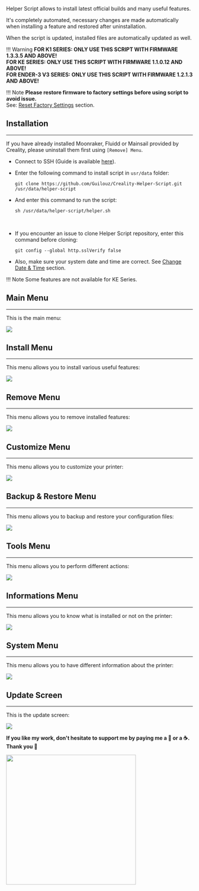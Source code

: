 Helper Script allows to install latest official builds and many useful features.

It's completely automated, necessary changes are made automatically when installing a feature and restored after uninstallation.

When the script is updated, installed files are automatically updated as well.

!!! Warning
    **FOR K1 SERIES: ONLY USE THIS SCRIPT WITH FIRMWARE 1.3.3.5 AND ABOVE!<br />
    FOR KE SERIES: ONLY USE THIS SCRIPT WITH FIRMWARE 1.1.0.12 AND ABOVE!<br />
    FOR ENDER-3 V3 SERIES: ONLY USE THIS SCRIPT WITH FIRMWARE 1.2.1.3 AND ABOVE!**

!!! Note
    **Please restore firmware to factory settings before using script to avoid issue.**<br />
    See: <a href="../../firmwares/reset-factory-settings">Reset Factory Settings</a> section.

## Installation
<hr>

If you have already installed Moonraker, Fluidd or Mainsail provided by Creality, please uninstall them first using `[Remove] Menu`.

- Connect to SSH (Guide is available <a href="../../firmwares/ssh-connection">here</a>).

- Enter the following command to install script in `usr/data` folder:

    ``` title="SSH Command Prompt"
    git clone https://github.com/Guilouz/Creality-Helper-Script.git /usr/data/helper-script
    ```

- And enter this command to run the script:

    ``` title="SSH Command Prompt"
    sh /usr/data/helper-script/helper.sh
    ```

<br />

- If you encounter an issue to clone Helper Script repository, enter this command before cloning:

    ``` title="SSH Command Prompt"
    git config --global http.sslVerify false
    ```

- Also, make sure your system date and time are correct. See [Change Date & Time](../../firmwares/change-date-and-time) section.

!!! Note
    Some features are not available for KE Series.


## Main Menu
<hr>

This is the main menu:

<img src="../../assets/img/Creality-Helper-Script/Main_Menu.png">


## Install Menu
<hr>

This menu allows you to install various useful features:

<img src="../../assets/img/Creality-Helper-Script/Install_Menu.png">


## Remove Menu
<hr>

This menu allows you to remove installed features:

<img src="../../assets/img/Creality-Helper-Script/Remove_Menu.png">


## Customize Menu
<hr>

This menu allows you to customize your printer:

<img src="../../assets/img/Creality-Helper-Script/Customize_Menu.png">


## Backup & Restore Menu
<hr>

This menu allows you to backup and restore your configuration files:

<img src="../../assets/img/Creality-Helper-Script/Backup_Restore_Menu.png">


## Tools Menu
<hr>

This menu allows you to perform different actions:

<img src="../../assets/img/Creality-Helper-Script/Tools_Menu.png">


## Informations Menu
<hr>

This menu allows you to know what is installed or not on the printer:

<img src="../../assets/img/Creality-Helper-Script/Informations_Menu.png">


## System Menu
<hr>

This menu allows you to have different information about the printer:

<img src="../../assets/img/Creality-Helper-Script/System_Menu.png">


## Update Screen
<hr>

This is the update screen:

<img src="../../assets/img/Creality-Helper-Script/Update_Screen.png">

<br />

**If you like my work, don't hesitate to support me by paying me a 🍺 or a ☕. Thank you 🙂**

<a href="https://ko-fi.com/guilouz" target="_blank"><img width="350" src="../../assets/img/home/Ko-fi.png"></a>
